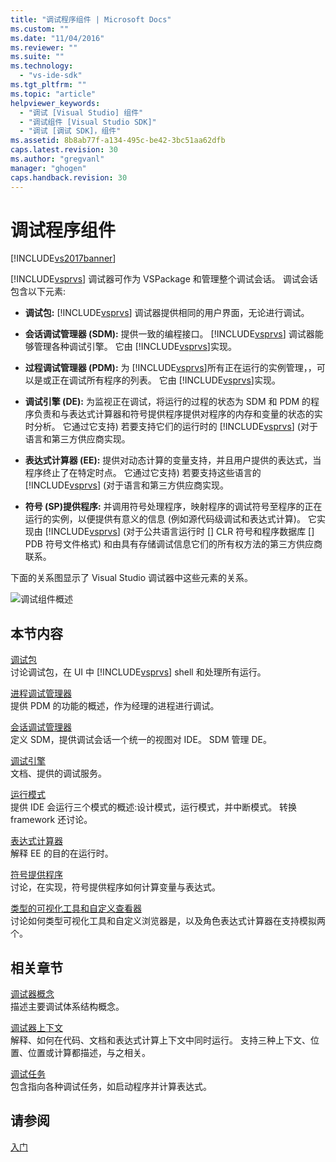 ```yaml
---
title: "调试程序组件 | Microsoft Docs"
ms.custom: ""
ms.date: "11/04/2016"
ms.reviewer: ""
ms.suite: ""
ms.technology: 
  - "vs-ide-sdk"
ms.tgt_pltfrm: ""
ms.topic: "article"
helpviewer_keywords: 
  - "调试 [Visual Studio] 组件"
  - "调试组件 [Visual Studio SDK]"
  - "调试 [调试 SDK]，组件"
ms.assetid: 8b8ab77f-a134-495c-be42-3bc51aa62dfb
caps.latest.revision: 30
ms.author: "gregvanl"
manager: "ghogen"
caps.handback.revision: 30
---
```

# 调试程序组件
[!INCLUDE[vs2017banner](../../code-quality/includes/vs2017banner.md)]

[!INCLUDE[vsprvs](../../code-quality/includes/vsprvs_md.md)] 调试器可作为 VSPackage 和管理整个调试会话。  调试会话包含以下元素:  
  
-   **调试包:** [!INCLUDE[vsprvs](../../code-quality/includes/vsprvs_md.md)] 调试器提供相同的用户界面，无论进行调试。  
  
-   **会话调试管理器 \(SDM\):** 提供一致的编程接口。 [!INCLUDE[vsprvs](../../code-quality/includes/vsprvs_md.md)] 调试器能够管理各种调试引擎。  它由 [!INCLUDE[vsprvs](../../code-quality/includes/vsprvs_md.md)]实现。  
  
-   **过程调试管理器 \(PDM\):** 为 [!INCLUDE[vsprvs](../../code-quality/includes/vsprvs_md.md)]所有正在运行的实例管理，，可以是或正在调试所有程序的列表。  它由 [!INCLUDE[vsprvs](../../code-quality/includes/vsprvs_md.md)]实现。  
  
-   **调试引擎 \(DE\):** 为监视正在调试，将运行的过程的状态为 SDM 和 PDM 的程序负责和与表达式计算器和符号提供程序提供对程序的内存和变量的状态的实时分析。  它通过它支持\) 若要支持它们的运行时的 [!INCLUDE[vsprvs](../../code-quality/includes/vsprvs_md.md)] \(对于语言和第三方供应商实现。  
  
-   **表达式计算器 \(EE\):** 提供对动态计算的变量支持，并且用户提供的表达式，当程序终止了在特定时点。  它通过它支持\) 若要支持这些语言的 [!INCLUDE[vsprvs](../../code-quality/includes/vsprvs_md.md)] \(对于语言和第三方供应商实现。  
  
-   **符号 \(SP\)提供程序:** 并调用符号处理程序，映射程序的调试符号至程序的正在运行的实例，以便提供有意义的信息 \(例如源代码级调试和表达式计算\)。  它实现由 [!INCLUDE[vsprvs](../../code-quality/includes/vsprvs_md.md)] \(对于公共语言运行时 \[\] CLR 符号和程序数据库 \[\] PDB 符号文件格式\) 和由具有存储调试信息它们的所有权方法的第三方供应商联系。  
  
 下面的关系图显示了 Visual Studio 调试器中这些元素的关系。  
  
 ![调试组件概述](../../extensibility/debugger/media/dbugcompovrview.png "DBugCompOvrview")  
  
## 本节内容  
 [调试包](../../extensibility/debugger/debug-package.md)  
 讨论调试包，在 UI 中 [!INCLUDE[vsprvs](../../code-quality/includes/vsprvs_md.md)] shell 和处理所有运行。  
  
 [进程调试管理器](../../extensibility/debugger/process-debug-manager.md)  
 提供 PDM 的功能的概述，作为经理的进程进行调试。  
  
 [会话调试管理器](../../extensibility/debugger/session-debug-manager.md)  
 定义 SDM，提供调试会话一个统一的视图对 IDE。  SDM 管理 DE。  
  
 [调试引擎](../../extensibility/debugger/debug-engine.md)  
 文档、提供的调试服务。  
  
 [运行模式](../../extensibility/debugger/operational-modes.md)  
 提供 IDE 会运行三个模式的概述:设计模式，运行模式，并中断模式。  转换 framework 还讨论。  
  
 [表达式计算器](../../extensibility/debugger/expression-evaluator.md)  
 解释 EE 的目的在运行时。  
  
 [符号提供程序](../../extensibility/debugger/symbol-provider.md)  
 讨论，在实现，符号提供程序如何计算变量与表达式。  
  
 [类型的可视化工具和自定义查看器](../../extensibility/debugger/type-visualizer-and-custom-viewer.md)  
 讨论如何类型可视化工具和自定义浏览器是，以及角色表达式计算器在支持模拟两个。  
  
## 相关章节  
 [调试器概念](../../extensibility/debugger/debugger-concepts.md)  
 描述主要调试体系结构概念。  
  
 [调试器上下文](../../extensibility/debugger/debugger-contexts.md)  
 解释、如何在代码、文档和表达式计算上下文中同时运行。  支持三种上下文、位置、位置或计算都描述，与之相关。  
  
 [调试任务](../../extensibility/debugger/debugging-tasks.md)  
 包含指向各种调试任务，如启动程序并计算表达式。  
  
## 请参阅  
 [入门](../../extensibility/debugger/getting-started-with-debugger-extensibility.md)